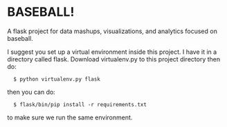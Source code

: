 # BASEBALL!

A flask project for data mashups, visualizations, and analytics focused on baseball. 

I suggest you set up a virtual environment inside this project. I have it in a directory called flask. Download virtualenv.py to this project directory then do:
```
  $ python virtualenv.py flask
```
then you can do:
```
  $ flask/bin/pip install -r requirements.txt
```
to make sure we run the same environment.